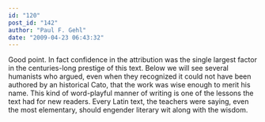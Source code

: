 ```yaml
---
id: "120"
post_id: "142"
author: "Paul F. Gehl"
date: "2009-04-23 06:43:32"
---
```

Good point. In fact confidence in the attribution was the single largest factor in the centuries-long prestige of this text. Below we will see several humanists who argued, even when they recognized it could not have been authored by an historical Cato, that the work was wise enough to merit his name. This kind of word-playful manner of writing is one of the lessons the text had for new readers. Every Latin text, the teachers were saying, even the most elementary, should engender literary wit along with the wisdom.
